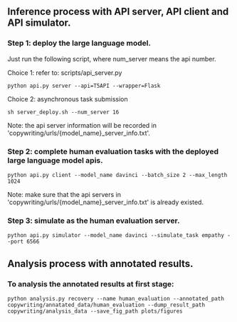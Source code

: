 ## Inference process with API server, API client and API simulator.

### Step 1: deploy the large language model.
Just run the following script, where num_server means the api number.

Choice 1: refer to: scripts/api_server.py
```
python api.py server --api=T5API --wrapper=Flask
```
Choice 2: asynchronous task submission
```
sh server_deploy.sh --num_server 16
```

Note: the api server information will be recorded in 'copywriting/urls/{model_name}_server_info.txt'.

### Step 2: complete human evaluation tasks with the deployed large language model apis.
```
python api.py client --model_name davinci --batch_size 2 --max_length 1024
```

Note: make sure that the api servers in 'copywriting/urls/{model_name}_server_info.txt' is already existed.

### Step 3: simulate as the human evaluation server.
```
python api.py simulator --model_name davinci --simulate_task empathy --port 6566
```

## Analysis process with annotated results.

### To analysis the annotated results at first stage:
```
python analysis.py recovery --name human_evaluation --annotated_path copywriting/annatated_data/human_evaluation --dump_result_path copywriting/analysis_data --save_fig_path plots/figures
```